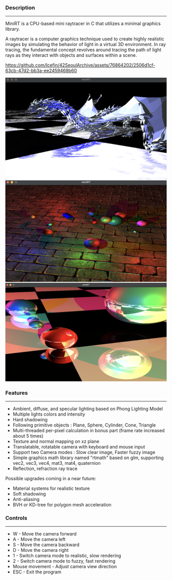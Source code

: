 ### Description
---
MiniRT is a CPU-based mini raytracer in C that utilizes a minimal graphics library.

A raytracer is a computer graphics technique used to create highly realistic images by simulating the behavior of light in a virtual 3D environment. In ray tracing, the fundamental concept revolves around tracing the path of light rays as they interact with objects and surfaces within a scene.

https://github.com/Icefin/42SeoulArchive/assets/76864202/2506d1cf-63cb-47d2-bb3a-ee2459468b60

![Alt text](results/result_dragon.png)
![Alt text](results/result_simple.png)
![Alt text](results/result_mirror.png)

### Features
---
- Ambient, diffuse, and specular lighting based on Phong Lighting Model
- Multiple lights colors and intensity
- Hard shadowing
- Following primitive objects : Plane, Sphere, Cylinder, Cone, Triangle
- Multi-threaded per-pixel calculation in bonus part (frame rate increased about 5 times)
- Texture and normal mapping on xz plane
- Translatable, rotatable camera with keyboard and mouse input
- Support two Camera modes : Slow clear image, Faster fuzzy image
- Simple graphics math library named "rtmath" based on glm, supporting vec2, vec3, vec4, mat3, mat4, quaternion
- Reflection, refraction ray trace

Possible upgrades coming in a near future:
- Material systems for realistic texture
- Soft shadowing
- Anti-aliasing
- BVH or KD-tree for polygon mesh acceleration

### Controls
---
- W - Move the camera forward
- A - Move the camera left
- S - Move the camera backward
- D - Move the camera right
- 1 - Switch camera mode to realistic, slow rendering
- 2 - Switch camera mode to fuzzy, fast rendering
- Mouse movement - Adjust camera view direction
- ESC - Exit the program
